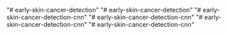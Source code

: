 "# early-skin-cancer-detection" 
"# early-skin-cancer-detection" 
"# early-skin-cancer-detection-cnn" 
"# early-skin-cancer-detection-cnn" 
"# early-skin-cancer-detection-cnn" 
"# early-skin-cancer-detection-cnn" 
